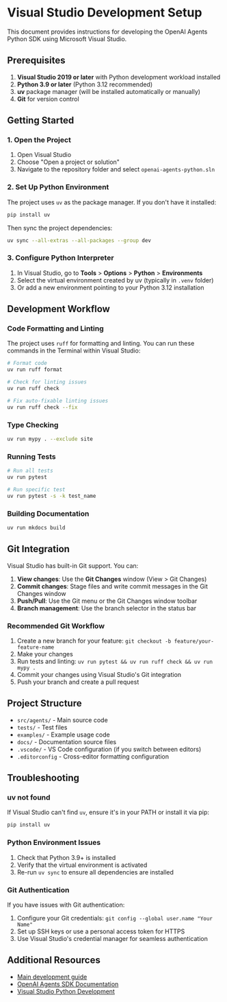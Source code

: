 # Visual Studio Development Setup

This document provides instructions for developing the OpenAI Agents Python SDK using Microsoft Visual Studio.

## Prerequisites

1. **Visual Studio 2019 or later** with Python development workload installed
2. **Python 3.9 or later** (Python 3.12 recommended)
3. **uv** package manager (will be installed automatically or manually)
4. **Git** for version control

## Getting Started

### 1. Open the Project

1. Open Visual Studio
2. Choose "Open a project or solution"
3. Navigate to the repository folder and select `openai-agents-python.sln`

### 2. Set Up Python Environment

The project uses `uv` as the package manager. If you don't have it installed:

```bash
pip install uv
```

Then sync the project dependencies:

```bash
uv sync --all-extras --all-packages --group dev
```

### 3. Configure Python Interpreter

1. In Visual Studio, go to **Tools** > **Options** > **Python** > **Environments**
2. Select the virtual environment created by uv (typically in `.venv` folder)
3. Or add a new environment pointing to your Python 3.12 installation

## Development Workflow

### Code Formatting and Linting

The project uses `ruff` for formatting and linting. You can run these commands in the Terminal within Visual Studio:

```bash
# Format code
uv run ruff format

# Check for linting issues
uv run ruff check

# Fix auto-fixable linting issues
uv run ruff check --fix
```

### Type Checking

```bash
uv run mypy . --exclude site
```

### Running Tests

```bash
# Run all tests
uv run pytest

# Run specific test
uv run pytest -s -k test_name
```

### Building Documentation

```bash
uv run mkdocs build
```

## Git Integration

Visual Studio has built-in Git support. You can:

1. **View changes**: Use the **Git Changes** window (View > Git Changes)
2. **Commit changes**: Stage files and write commit messages in the Git Changes window
3. **Push/Pull**: Use the Git menu or the Git Changes window toolbar
4. **Branch management**: Use the branch selector in the status bar

### Recommended Git Workflow

1. Create a new branch for your feature: `git checkout -b feature/your-feature-name`
2. Make your changes
3. Run tests and linting: `uv run pytest && uv run ruff check && uv run mypy .`
4. Commit your changes using Visual Studio's Git integration
5. Push your branch and create a pull request

## Project Structure

- `src/agents/` - Main source code
- `tests/` - Test files
- `examples/` - Example usage code
- `docs/` - Documentation source files
- `.vscode/` - VS Code configuration (if you switch between editors)
- `.editorconfig` - Cross-editor formatting configuration

## Troubleshooting

### uv not found

If Visual Studio can't find `uv`, ensure it's in your PATH or install it via pip:

```bash
pip install uv
```

### Python Environment Issues

1. Check that Python 3.9+ is installed
2. Verify that the virtual environment is activated
3. Re-run `uv sync` to ensure all dependencies are installed

### Git Authentication

If you have issues with Git authentication:

1. Configure your Git credentials: `git config --global user.name "Your Name"`
2. Set up SSH keys or use a personal access token for HTTPS
3. Use Visual Studio's credential manager for seamless authentication

## Additional Resources

- [Main development guide](AGENTS.md)
- [OpenAI Agents SDK Documentation](https://openai.github.io/openai-agents-python/)
- [Visual Studio Python Development](https://docs.microsoft.com/en-us/visualstudio/python/)